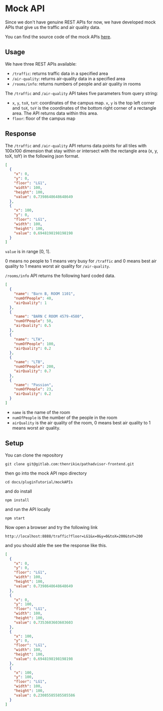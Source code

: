 # Mock API

Since we don't have genuine REST APIs for now, we have developed mock APIs that give us the traffic and air quality data.

You can find the source code of the mock APIs [here](https://gitlab.com/thenrikie/pathadvisor-frontend/-/tree/develop/docs/pluginTutorial/mockAPIs).

## Usage

We have three REST APIs available:

- `/traffic`: returns traffic data in a specified area
- `/air-quality`: returns air-quality data in a specified area
- `/rooms/info`: returns numbers of people and air quality in rooms

The `/traffic` and `/air-quality` API takes five parameters from query string:

- `x`, `y`, `toX`, `toY`: coordinates of the campus map. `x`, `y` is the top left corner and `toX`, `toY` is the coordinates of the bottom right corner of a rectangle area. The API returns data within this area.
- `floor`: floor of the campus map

## Response

The `/traffic` and `/air-quality` API returns data points for all tiles with 100x100 dimension that stay within or intersect with the rectangle area (x, y, toX, toY) in the following json format.

```json
[
  {
    "x": 0,
    "y": 0,
    "floor": "LG1",
    "width": 100,
    "height": 100,
    "value": 0.7398648648648649
  },
  {
    "x": 100,
    "y": 0,
    "floor": "LG1",
    "width": 100,
    "height": 100,
    "value": 0.6948198198198198
  }
]
```

`value` is in range [0, 1].

0 means no people to 1 means very busy for `/traffic` and 0 means best air quality to 1 means worst air quality for `/air-quality`.

`/rooms/info` API returns the following hard coded data.
```json
[
  {
    "name": "Barn B, ROOM 1101",
    "numOfPeople": 40,
    "airQuality": 1
  },
  {
    "name": "BARN C ROOM 4579-4580",
    "numOfPeople": 50,
    "airQuality": 0.5
  },
  {
    "name": "LTA",
    "numOfPeople": 100,
    "airQuality": 0.2
  },
  {
    "name": "LTB",
    "numOfPeople": 200,
    "airQuality": 0.7
  },
  {
    "name": "Passion",
    "numOfPeople": 23,
    "airQuality": 0.2
  }
]
```

- `name` is the name of the room
- `numOfPeople` is the number of the people in the room
- `airQuality` is the air quality of the room, 0 means best air quality to 1 means worst air quality.

## Setup

You can clone the repository

`git clone git@gitlab.com:thenrikie/pathadvisor-frontend.git`

then go into the mock API repo directory

`cd docs/pluginTutorial/mockAPIs`

and do install

`npm install`

and run the API locally

`npm start`

Now open a browser and try the following link

`http://localhost:8888/traffic?floor=LG1&x=0&y=0&toX=200&toY=200`

and you should able the see the response like this.

```json
[
  {
    "x": 0,
    "y": 0,
    "floor": "LG1",
    "width": 100,
    "height": 100,
    "value": 0.7398648648648649
  },
  {
    "x": 0,
    "y": 100,
    "floor": "LG1",
    "width": 100,
    "height": 100,
    "value": 0.7353603603603603
  },
  {
    "x": 100,
    "y": 0,
    "floor": "LG1",
    "width": 100,
    "height": 100,
    "value": 0.6948198198198198
  },
  {
    "x": 100,
    "y": 100,
    "floor": "LG1",
    "width": 100,
    "height": 100,
    "value": 0.23085585585585586
  }
]
```
